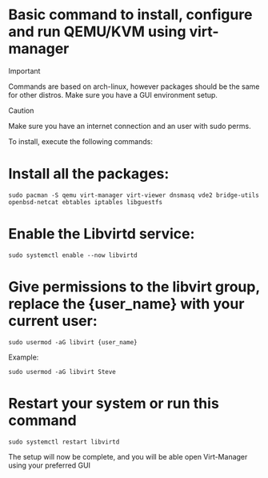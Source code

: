 # Basic command to install, configure and run QEMU/KVM using virt-manager

> [!IMPORTANT]
> Commands are based on arch-linux, however packages should be the same for other distros.
> Make sure you have a GUI environment setup.

> [!CAUTION]
> Make sure you have an internet connection and an user with sudo perms.

To install, execute the following commands:

# Install all the packages:
```shell
sudo pacman -S qemu virt-manager virt-viewer dnsmasq vde2 bridge-utils openbsd-netcat ebtables iptables libguestfs
```

# Enable the Libvirtd service:
```shell
sudo systemctl enable --now libvirtd
```

# Give permissions to the libvirt group, replace the {user_name} with your current user:
```shell
sudo usermod -aG libvirt {user_name}
```
Example:
```shell
sudo usermod -aG libvirt Steve
```

# Restart your system or run this command
```shell
sudo systemctl restart libvirtd
```

The setup will now be complete, and you will be able open Virt-Manager using your preferred GUI
</div>
